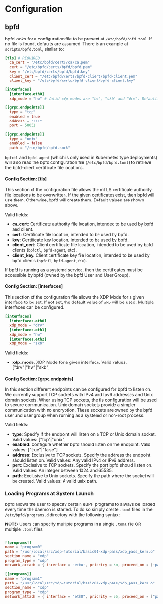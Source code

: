 Configuration
=============

## bpfd

bpfd looks for a configuration file to be present at `/etc/bpfd/bpfd.toml`.
If no file is found, defaults are assumed.
There is an example at `scripts/bpfd.toml`, similar to:

```toml
[tls] # REQUIRED
  ca_cert = "/etc/bpfd/certs/ca/ca.pem"
  cert = "/etc/bpfd/certs/bpfd/bpfd.pem"
  key = "/etc/bpfd/certs/bpfd/bpfd.key"
  client_cert = "/etc/bpfd/certs/bpfd-client/bpfd-client.pem"
  client_key = "/etc/bpfd/certs/bpfd-client/bpfd-client.key"

[interfaces]
  [interface.eth0]
  xdp_mode = "hw" # Valid xdp modes are "hw", "skb" and "drv". Default: "skb".

[[grpc.endpoints]]
  type = "tcp"
  enabled = true
  address = "::1"
  port = 50051

[[grpc.endpoints]]
  type = "unix"
  enabled = false
  path = "/run/bpfd/bpfd.sock"
```

`bpfctl` and `bpfd-agent` (which is only used in Kubernetes type deployments) will also read the
bpfd configuration file (`/etc/bpfd/bpfd.toml`) to retrieve the bpfd-client certificate file locations.

#### Config Section: [tls]

This section of the configuration file allows the mTLS certificate authority file locations to be overwritten.
If the given certificates exist, then bpfd will use them.
Otherwise, bpfd will create them.
Default values are shown above.

Valid fields:

- **ca_cert**: Certificate authority file location, intended to be used by bpfd and client.
- **cert**: Certificate file location, intended to be used by bpfd.
- **key**: Certificate key location, intended to be used by bpfd.
- **client_cert**: Client certificate file location, intended to be used by bpfd clients (`bpfctl`, `bpfd-agent`, etc).
- **client_key**: Client certificate key file location, intended to be used by bpfd clients (`bpfctl`, `bpfd-agent`, etc).

If bpfd is running as a systemd service, then the certificates must be accessible by bpfd
(owned by the bpfd User and User Group).

#### Config Section: [interfaces]

This section of the configuration file allows the XDP Mode for a given interface to be set.
If not set, the default value of `skb` will be used.
Multiple interfaces can be configured.

```toml
[interfaces]
  [interfaces.eth0]
  xdp_mode = "drv"
  [interfaces.eth1]
  xdp_mode = "hw"
  [interfaces.eth2]
  xdp_mode = "skb"
```

Valid fields:

- **xdp_mode**: XDP Mode for a given interface. Valid values: ["drv"|"hw"|"skb"]

#### Config Section: [grpc.endpoints]

In this section different endpoints can be configured for bpfd to listen on. We currently support TCP sockets
with IPv4 and Ipv6 addresses and Unix domain sockets.
When using TCP sockets, the tls configuration will be used to secure communication.
Unix domain sockets provide a simpler communication with no encryption. These sockets are owned by the bpfd
user and user group when running as a systemd or non-root process.

Valid fields:

- **type**: Specify if the endpoint will listen on a TCP or Unix domain socket. Valid values: ["tcp"|"unix"]
- **enabled**: Configure whether bpfd should listen on the endpoint. Valid values: ["true"|"false"]
- **address**: Exclusive to TCP sockets. Specify the address the endpoint should listen on. Valid values: Any valid IPv4 or IPv6 address.
- **port**: Exclusive to TCP sockets. Specify the port bpfd should listen on. Valid values: An integer between 1024 and 65535.
- **path**: Exclusive to Unix sockets. Specify the path where the socket will be created. Valid values: A valid unix path.

### Loading Programs at System Launch

bpfd allows the user to specify certain eBPF programs to always be loaded every time the daemon is started.
To do so simply create `.toml` files in the `/etc/bpfd/programs.d` directory with the following syntax:

**NOTE:** Users can specify multiple programs in a single `.toml` file OR multiple `.toml` files

```toml

[[programs]]
name = "program0"
path = "/usr/local/src/xdp-tutorial/basic01-xdp-pass/xdp_pass_kern.o"
section_name = "xdp"
program_type = "xdp"
network_attach = { interface = "eth0", priority = 50, proceed_on = ["pass", "dispatcher_return"] }

[[programs]]
name = "program1"
path = "/usr/local/src/xdp-tutorial/basic01-xdp-pass/xdp_pass_kern.o"
section_name = "xdp"
program_type = "xdp"
network_attach = { interface = "eth0", priority = 55, proceed_on = ["pass", "dispatcher_return"] }
```
